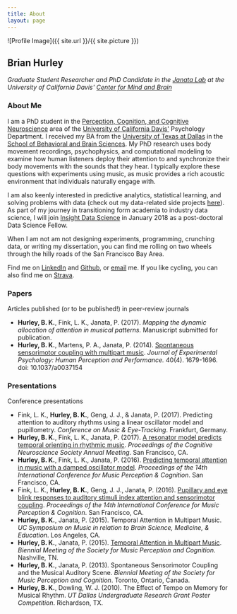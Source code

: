 ```yaml
---
title: About
layout: page
---
```

![Profile Image]({{ site.url }}/{{ site.picture }})

## Brian Hurley
*Graduate Student Researcher and PhD Candidate in the [Janata Lab](https://atonal.ucdavis.edu) at the University of California Davis' [Center for Mind and Brain](http://mindbrain.ucdavis.edu)*

### About Me
I am a PhD student in the [Perception, Cognition, and Cognitive Neuroscience](http://psychology.ucdavis.edu/graduate/graduate-program/areas-of-specialization/perception-cognition-and-cognitive-neuroscience) area of the [University of California Davis'](https://www.ucdavis.edu/) Psychology Department. I received my BA from the [University of Texas at Dallas](http://www.utdallas.edu) in the [School of Behavioral and Brain Sciences](http://www.utdallas.edu/bbs/). My PhD research uses body movement recordings, psychophysics, and computational modeling to examine how human listeners deploy their attention to and synchronize their body movements with the sounds that they hear. I typically explore these questions with experiments using music, as music provides a rich acoustic environment that individuals naturally engage with.

I am also keenly interested in predictive analytics, statistical learning, and solving problems with data (check out my data-related side projects [here](https://bkhurley.github.io/projects/)). As part of my journey in transitioning form academia to industry data science, I will join [Insight Data Science](http://insightdatascience.com) in January 2018 as a post-doctoral Data Science Fellow. 

When I am not am not designing experiments, programming, crunching data, or writing my dissertation, you can find me rolling on two wheels through the hilly roads of the San Francisco Bay Area.

Find me on [LinkedIn](https://linkedin.com/in/bkhurley/) and [Github](https://github.com/bkhurley), or [email](mailto:hurley.brian@gmail.com) me. If you like cycling, you can also find me on [Strava](https://www.strava.com/athletes/4699116).

### Papers
Articles published (or to be published!) in peer-review journals
- **Hurley, B. K.**, Fink, L. K., Janata, P. (2017). *Mapping the dynamic allocation of attention in musical patterns.* Manusicript submitted for publication.
- **Hurley, B. K.**, Martens, P. A., Janata, P. (2014). [Spontaneous sensorimotor coupling with multipart music](/assets/HurleyMartensJanata_2014_JEPHPP.pdf). *Journal of Experimental Psychology: Human Perception and Performance.* 40(4). 1679-1696. doi: 10.1037/a0037154

### Presentations
Conference presentations
- Fink, L. K., **Hurley, B. K.**, Geng, J. J., & Janata, P. (2017). Predicting attention to auditory rhythms using a linear oscillator model and pupillometry. *Conference on Music & Eye-Tracking*. Frankfurt, Germany.
- **Hurley, B. K.**, Fink, L. K., Janata, P. (2017). [A resonator model predicts temporal orienting in rhythmic music](/assets/hurley_cns2017_poster.pdf). *Proceedings of the Cognitive Neuroscience Society Annual Meeting*. San Francisco, CA.
- **Hurley, B. K.**, Fink, L. K., Janata, P. (2016). [Predicting temporal attention in music with a damped oscillator model](/assets/HurleyFinkJanata_ICMPC2016_poster.pdf). *Proceedings of the 14th International Conference for Music Perception & Cognition*. San Francisco, CA.
- Fink, L. K., **Hurley, B. K.**, Geng, J. J., Janata, P. (2016). [Pupillary and eye blink responses to auditory stimuli index attention and sensorimotor coupling](/assets/ICMPC14_poster_FinkL.pdf). *Proceedings of the 14th International Conference for Music Perception & Cognition*. San Francisco, CA.
- **Hurley, B. K.**, Janata, P. (2015). Temporal Attention in Multipart Music. *UC Symposium on Music in relation to Brain Science, Medicine, & Education*. Los Angeles, CA.
- **Hurley, B. K.**, Janata, P. (2015). [Temporal Attention in Multipart Music](/assets/HurleyJanata_SMPC2015.pdf). *Biennial Meeting of the Society for Music Perception and Cognition*. Nashville, TN.
- **Hurley, B. K.**, Janata, P. (2013). Spontaneous Sensorimotor Coupling and the Musical Auditory Scene. *Biennial Meeting of the Society for Music Perception and Cognition*. Toronto, Ontario, Canada.
- **Hurley, B. K.**, Dowling, W. J. (2010). The Effect of Tempo on Memory for Musical Rhythm. *UT Dallas Undergraduate Research Grant Poster Competition*. Richardson, TX.
